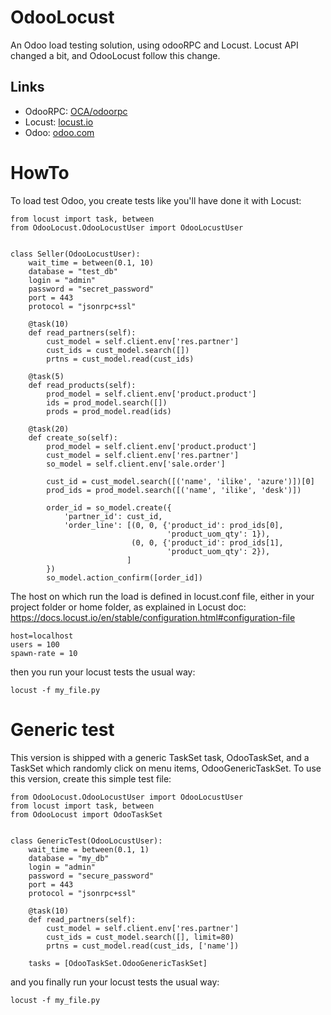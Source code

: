 # OdooLocust

An Odoo load testing solution, using odooRPC and Locust. Locust API changed a bit, and OdooLocust follow this change.

## Links

* OdooRPC: <a href="https://github.com/OCA/odoorpc">OCA/odoorpc</a>
* Locust: <a href="http://locust.io">locust.io</a>
* Odoo: <a href="https://odoo.com">odoo.com</a>

# HowTo

To load test Odoo, you create tests like you'll have done it with Locust:

```
from locust import task, between
from OdooLocust.OdooLocustUser import OdooLocustUser


class Seller(OdooLocustUser):
    wait_time = between(0.1, 10)
    database = "test_db"
    login = "admin"
    password = "secret_password"
    port = 443
    protocol = "jsonrpc+ssl"

    @task(10)
    def read_partners(self):
        cust_model = self.client.env['res.partner']
        cust_ids = cust_model.search([])
        prtns = cust_model.read(cust_ids)

    @task(5)
    def read_products(self):
        prod_model = self.client.env['product.product']
        ids = prod_model.search([])
        prods = prod_model.read(ids)

    @task(20)
    def create_so(self):
        prod_model = self.client.env['product.product']
        cust_model = self.client.env['res.partner']
        so_model = self.client.env['sale.order']

        cust_id = cust_model.search([('name', 'ilike', 'azure')])[0]
        prod_ids = prod_model.search([('name', 'ilike', 'desk')])

        order_id = so_model.create({
            'partner_id': cust_id,
            'order_line': [(0, 0, {'product_id': prod_ids[0],
                                   'product_uom_qty': 1}),
                           (0, 0, {'product_id': prod_ids[1],
                                   'product_uom_qty': 2}),
                          ]
        })
        so_model.action_confirm([order_id])
```

The host on which run the load is defined in locust.conf file, either in your project folder or home folder, as explained in Locust doc:
https://docs.locust.io/en/stable/configuration.html#configuration-file

```
host=localhost
users = 100
spawn-rate = 10
```

then you run your locust tests the usual way:

```
locust -f my_file.py
```

# Generic test

This version is shipped with a generic TaskSet task, OdooTaskSet, and a TaskSet which randomly click on menu items,
OdooGenericTaskSet.  To use this version, create this simple test file:

```
from OdooLocust.OdooLocustUser import OdooLocustUser
from locust import task, between
from OdooLocust import OdooTaskSet


class GenericTest(OdooLocustUser):
    wait_time = between(0.1, 1)
    database = "my_db"
    login = "admin"
    password = "secure_password"
    port = 443
    protocol = "jsonrpc+ssl"

    @task(10)
    def read_partners(self):
        cust_model = self.client.env['res.partner']
        cust_ids = cust_model.search([], limit=80)
        prtns = cust_model.read(cust_ids, ['name'])

    tasks = [OdooTaskSet.OdooGenericTaskSet]
```

and you finally run your locust tests the usual way:

```
locust -f my_file.py
```
